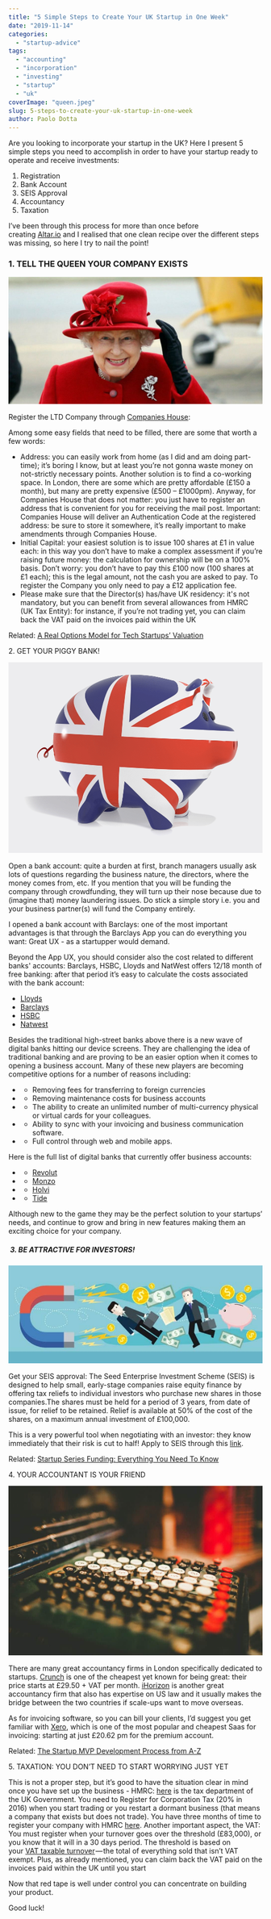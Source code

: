 ```yaml
---
title: "5 Simple Steps to Create Your UK Startup in One Week"
date: "2019-11-14"
categories:
  - "startup-advice"
tags:
  - "accounting"
  - "incorporation"
  - "investing"
  - "startup"
  - "uk"
coverImage: "queen.jpeg"
slug: 5-steps-to-create-your-uk-startup-in-one-week
author: Paolo Dotta
---
```


Are you looking to incorporate your startup in the UK? Here I present 5 simple steps you need to accomplish in order to have your startup ready to operate and receive investments:

1. Registration
2. Bank Account
3. SEIS Approval
4. Accountancy
5. Taxation

I’ve been through this process for more than once before creating [Altar.io](https://altar.io/) and I realised that one clean recipe over the different steps was missing, so here I try to nail the point!

### 1\. TELL THE QUEEN YOUR COMPANY EXISTS

![5 Simple Steps to Create Your UK Startup in One Week - 1. TELL THE QUEEN YOUR COMPANY EXISTS](https://raw.githubusercontent.com/vmagellan/altar-blog/main/posts/images/1UeuzwYKAMc5nEVZ3fePk7w.jpeg)

Register the LTD Company through [Companies House](https://ewf.companieshouse.gov.uk/runpage?page=welcome):

Among some easy fields that need to be filled, there are some that worth a few words:

- Address: you can easily work from home (as I did and am doing part-time); it’s boring I know, but at least you’re not gonna waste money on not-strictly necessary points. Another solution is to find a co-working space. In London, there are some which are pretty affordable (£150 a month), but many are pretty expensive (£500 – £1000pm). Anyway, for Companies House that does not matter: you just have to register an address that is convenient for you for receiving the mail post. Important: Companies House will deliver an Authentication Code at the registered address: be sure to store it somewhere, it’s really important to make amendments through Companies House.
- Initial Capital: your easiest solution is to issue 100 shares at £1 in value each: in this way you don’t have to make a complex assessment if you’re raising future money: the calculation for ownership will be on a 100% basis. Don’t worry: you don’t have to pay this £100 now (100 shares at £1 each); this is the legal amount, not the cash you are asked to pay. To register the Company you only need to pay a £12 application fee.
- Please make sure that the Director(s) has/have UK residency: it's not mandatory, but you can benefit from several allowances from HMRC (UK Tax Entity): for instance, if you’re not trading yet, you can claim back the VAT paid on the invoices paid within the UK

Related: [A Real Options Model for Tech Startups’ Valuation](https://altar.io/real-options-model-tech-startups-valuation/)

2\. GET YOUR PIGGY BANK!

![5 Simple Steps to Create Your UK Startup in One Week - 2. GET YOUR PIGGY BANK!](https://raw.githubusercontent.com/vmagellan/altar-blog/main/posts/images/1JwBw2DFvdD8j5UZ6o3Lb_Q.png)

Open a bank account: quite a burden at first, branch managers usually ask lots of questions regarding the business nature, the directors, where the money comes from, etc. If you mention that you will be funding the company through crowdfunding, they will turn up their nose because due to (imagine that) money laundering issues. Do stick a simple story i.e. you and your business partner(s) will fund the Company entirely.

I opened a bank account with Barclays: one of the most important advantages is that through the Barclays App you can do everything you want: Great UX - as a startupper would demand.

Beyond the App UX, you should consider also the cost related to different banks' accounts: Barclays, HSBC, Lloyds and NatWest offers 12/18 month of free banking: after that period it’s easy to calculate the costs associated with the bank account:

- [Lloyds](https://www.lloydsbank.com/business/commercial-banking/rates-and-charges/tariff-calculator.asp)
- [Barclays](https://www.barclays.co.uk/business-banking/accounts/rates-and-charges/)
- [HSBC](https://www.business.hsbc.co.uk/1/2/popups/business-account-calculator?DCSext.nav=quick-link)
- [Natwest](https://goo.gl/Ti7MCc)

Besides the traditional high-street banks above there is a new wave of digital banks hitting our device screens. They are challenging the idea of traditional banking and are proving to be an easier option when it comes to opening a business account. Many of these new players are becoming competitive options for a number of reasons including:

- - Removing fees for transferring to foreign currencies

- - Removing maintenance costs for business accounts

- - The ability to create an unlimited number of multi-currency physical or virtual cards for your colleagues.

- - Ability to sync with your invoicing and business communication software.

- - Full control through web and mobile apps.

Here is the full list of digital banks that currently offer business accounts:

- - [Revolut](https://www.revolut.com/business-accounts-made-easy?promo=mkt_gg006&gclid=CjwKCAiA6bvwBRBbEiwAUER6JbKfzPWHE29kUyEu0-zT51RndYA1sjUFi97vCx3sxMjUUqGuTE1sPBoCnLQQAvD_BwE)

- - [Monzo](https://monzo.com/home/)

- - [Holvi](https://about.holvi.com/)

- - [Tide](https://www.tide.co/)

Although new to the game they may be the perfect solution to your startups’ needs, and continue to grow and bring in new features making them an exciting choice for your company.

#####  3. BE ATTRACTIVE FOR INVESTORS!

![5 Simple Steps to Create Your UK Startup in One Week - 3. BE ATTRACTIVE FOR INVESTORS!](https://raw.githubusercontent.com/vmagellan/altar-blog/main/posts/images/1Ne1LLSULIbXElhngaybzqg.jpeg)

Get your SEIS approval: The Seed Enterprise Investment Scheme (SEIS) is designed to help small, early-stage companies raise equity finance by offering tax reliefs to individual investors who purchase new shares in those companies.The shares must be held for a period of 3 years, from date of issue, for relief to be retained. Relief is available at 50% of the cost of the shares, on a maximum annual investment of £100,000.

This is a very powerful tool when negotiating with an investor: they know immediately that their risk is cut to half! Apply to SEIS through this [link](http://goo.gl/6k9JMV).

Related: [Startup Series Funding: Everything You Need To Know](https://altar.io/startup-series-funding-everything-you-need-to-know/)

4\. YOUR ACCOUNTANT IS YOUR FRIEND

![5 Simple Steps to Create Your UK Startup in One Week - 4. YOUR ACCOUNTANT IS YOUR FRIEND](https://raw.githubusercontent.com/vmagellan/altar-blog/main/posts/images/1MxWx7kfsAlPOOGYOtm7m7g.jpeg)

There are many great accountancy firms in London specifically dedicated to startups. [Crunch](https://www.crunch.co.uk/who-we-help/startups/) is one of the cheapest yet known for being great: their price starts at £29.50 + VAT per month. [iHorizon](http://ihorizon.co.uk/) is another great accountancy firm that also has expertise on US law and it usually makes the bridge between the two countries if scale-ups want to move overseas.

As for invoicing software, so you can bill your clients, I’d suggest you get familiar with [Xero](https://www.xero.com/uk/pricing/), which is one of the most popular and cheapest Saas for invoicing: starting at just £20.62 pm for the premium account.

Related: [The Startup MVP Development Process from A-Z](https://altar.io/why-your-startup-should-take-4-6-weeks-to-launch-not-4-6-months/)

5\. TAXATION: YOU DON’T NEED TO START WORRYING JUST YET

This is not a proper step, but it’s good to have the situation clear in mind once you have set up the business - HMRC: [here](https://www.gov.uk/government/organisations/hm-revenue-customs) is the tax department of the UK Government. You need to Register for Corporation Tax (20% in 2016) when you start trading or you restart a dormant business (that means a company that exists but does not trade). You have three months of time to register your company with HMRC [here](https://www.gov.uk/limited-company-formation/set-up-your-company-for-corporation-tax). Another important aspect, the VAT: You must register when your turnover goes over the threshold (£83,000), or you know that it will in a 30 days period. The threshold is based on your [VAT taxable turnover](https://www.gov.uk/vat-registration/calculate-turnover) — the total of everything sold that isn’t VAT exempt. Plus, as already mentioned, you can claim back the VAT paid on the invoices paid within the UK until you start

Now that red tape is well under control you can concentrate on building your product.

Good luck!
